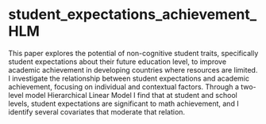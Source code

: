 # student_expectations_achievement_HLM

This paper explores the potential of non-cognitive student traits, specifically student expectations about their future education level, to improve academic achievement in developing countries where resources are limited. I investigate the relationship between student expectations and academic achievement, focusing on individual and contextual factors. Through a two-level model Hierarchical Linear Model I find that at student and school levels, student expectations are significant to math achievement, and I identify several covariates that moderate that relation.
